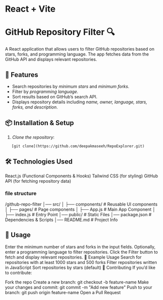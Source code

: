 # React + Vite

# GitHub Repository Filter 🔍

A React application that allows users to filter GitHub repositories based on stars, forks, and programming language. The app fetches data from the GitHub API and displays relevant repositories.

## 🚀 Features
- Search repositories by *minimum stars* and *minimum forks*.
- Filter by *programming language*.
- Sort results based on GitHub’s search API.
- Displays repository details including *name, owner, language, stars, forks, and description*.

## 📦 Installation & Setup
1. *Clone the repository*:

```
   [git clone](https://github.com/deepakmaseeh/RepoExplorer.git)  
```

## 🛠 Technologies Used
React.js (Functional Components & Hooks)
Tailwind CSS (for styling)
GitHub API (for fetching repository data)
### file structure
/github-repo-filter
│── src/
│   ├── components/       # Reusable UI components
│   ├── pages/            # Page components
│   ├── App.js            # Main App Component
│   ├── index.js          # Entry Point
│── public/               # Static Files
│── package.json          # Dependencies & Scripts
│── README.md             # Project Info

## 📝 Usage
Enter the minimum number of stars and forks in the input fields.
Optionally, enter a programming language to filter repositories.
Click the Filter button to fetch and display relevant repositories.
🎯 Example Usage
Search for repositories with at least 1000 stars and 500 forks
Filter repositories written in JavaScript
Sort repositories by stars (default)
🤝 Contributing
If you’d like to contribute:

Fork the repo
Create a new branch: git checkout -b feature-name
Make your changes and commit: git commit -m "Add new feature"
Push to your branch: git push origin feature-name
Open a Pull Request


